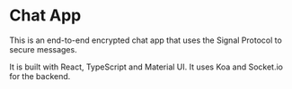# Chat App

This is an end-to-end encrypted chat app that uses the Signal Protocol to secure messages.

It is built with React, TypeScript and Material UI.
It uses Koa and Socket.io for the backend.
